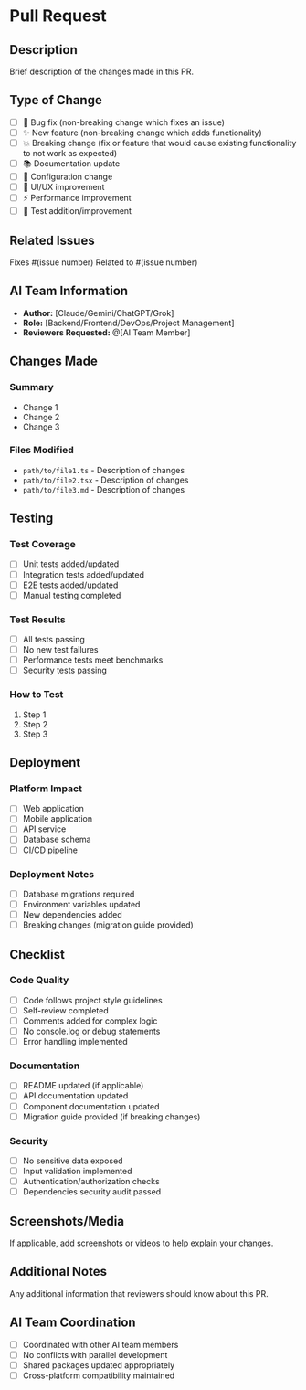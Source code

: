 # Pull Request

## Description
Brief description of the changes made in this PR.

## Type of Change
- [ ] 🐛 Bug fix (non-breaking change which fixes an issue)
- [ ] ✨ New feature (non-breaking change which adds functionality)
- [ ] 💥 Breaking change (fix or feature that would cause existing functionality to not work as expected)
- [ ] 📚 Documentation update
- [ ] 🔧 Configuration change
- [ ] 🎨 UI/UX improvement
- [ ] ⚡ Performance improvement
- [ ] 🧪 Test addition/improvement

## Related Issues
Fixes #(issue number)
Related to #(issue number)

## AI Team Information
- **Author:** [Claude/Gemini/ChatGPT/Grok]
- **Role:** [Backend/Frontend/DevOps/Project Management]
- **Reviewers Requested:** @[AI Team Member]

## Changes Made

### Summary
- Change 1
- Change 2
- Change 3

### Files Modified
- `path/to/file1.ts` - Description of changes
- `path/to/file2.tsx` - Description of changes
- `path/to/file3.md` - Description of changes

## Testing

### Test Coverage
- [ ] Unit tests added/updated
- [ ] Integration tests added/updated
- [ ] E2E tests added/updated
- [ ] Manual testing completed

### Test Results
- [ ] All tests passing
- [ ] No new test failures
- [ ] Performance tests meet benchmarks
- [ ] Security tests passing

### How to Test
1. Step 1
2. Step 2
3. Step 3

## Deployment

### Platform Impact
- [ ] Web application
- [ ] Mobile application
- [ ] API service
- [ ] Database schema
- [ ] CI/CD pipeline

### Deployment Notes
- [ ] Database migrations required
- [ ] Environment variables updated
- [ ] New dependencies added
- [ ] Breaking changes (migration guide provided)

## Checklist

### Code Quality
- [ ] Code follows project style guidelines
- [ ] Self-review completed
- [ ] Comments added for complex logic
- [ ] No console.log or debug statements
- [ ] Error handling implemented

### Documentation
- [ ] README updated (if applicable)
- [ ] API documentation updated
- [ ] Component documentation updated
- [ ] Migration guide provided (if breaking changes)

### Security
- [ ] No sensitive data exposed
- [ ] Input validation implemented
- [ ] Authentication/authorization checks
- [ ] Dependencies security audit passed

## Screenshots/Media
If applicable, add screenshots or videos to help explain your changes.

## Additional Notes
Any additional information that reviewers should know about this PR.

## AI Team Coordination
- [ ] Coordinated with other AI team members
- [ ] No conflicts with parallel development
- [ ] Shared packages updated appropriately
- [ ] Cross-platform compatibility maintained
